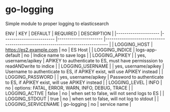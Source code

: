 # go-logging

Simple module to proper logging to elasticsearch

ENV
| KEY | DEFAULT | REQUIRED | DESCRIPTION |
|--------------------- |------------------------- |---------------------- |------------------------------------------------------------------------------- |
| LOGGING_HOST | https://es2.example.com | no | ES Host |
| LOGGING_INDICE | logs-app-default | no | Indice name to save logs |
| LOGGING_APIKEY | | yes, username/apikey | APIKEY to authenticate to ES, must have permisssion to readANDwrite to indice |
| LOGGING_USERNAME | | yes, username/apikey | Username to authenticate to ES, if APIKEY exist, will use APIKEY instead |
| LOGGING_PASSWORD | | yes, username/apikey | Password to authenticate to ES, if APIKEY exist, will use APIKEY instead |
| LOGGING_LEVEL | INFO | no | options: FATAL, ERROR, WARN, INFO, DEBUG, TRACE |
| LOGGING_ACTIVE | false | no | when set to false, will not send logs to ES |
| LOGGING_STDOUT | true | no | when set to false, will not log to stdout |
| LOGGING_SERVICENAME | go-logging | no | service name |
